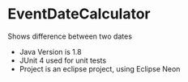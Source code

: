 # EventDateCalculator
Shows difference between two dates
- Java Version is 1.8
- JUnit 4 used for unit tests
- Project is an eclipse project, using Eclipse Neon 
